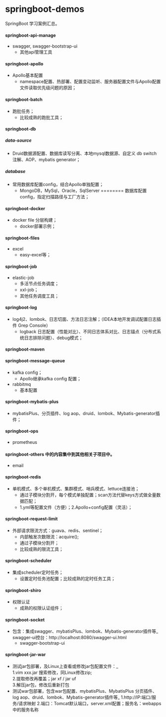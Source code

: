 # springboot-demos
SpringBoot 学习案例汇总。

#### springboot-api-manage
- swagger, swagger-bootstrap-ui
    - 其他api管理工具

#### springboot-apollo 
- Apollo基本配置
    -  namespace配置、热部署、配置变动监听、服务器配置文件与Apollo配置文件读取优先级问题的原因；

#### springboot-batch
- 跑批任务；
    - 比较成熟的跑批工具；
    
    
#### springboot-db
##### data-source
- Druid数据源配置、数据库读写分离、本地mysql数据源、自定义 db switch 注解、AOP、mybatis generator；
##### database
- 常用数据库配置config，结合Apollo单独配置；
    - MongoDB，MySql，Oracle，SqlServer
======== 
数据库配置config，指定扫描路径与工厂方法；


#### springboot-docker
- docker file 分层构建；
    - docker部署示例；

#### springboot-files
- excel
    - easy-excel等；

#### springboot-job
- elastic-job
    - 多活节点任务调度；
    - xxl-job；
    - 其他任务调度工具；

#### springboot-log
- log4j2、lombok、日志切面、方法日志注解；（IDEA本地开发调试配置日志插件 Grep Console）
    - logback 日志配置（性能对比）、不同日志体系对比、日志锚点（分布式系统日志排除问题）、debug模式；

#### springboot-maven

#### springboot-message-queue
- kafka config；
    - Apollo继承kafka config 配置；
- rabbitmq
    - 基本配置

#### springboot-mybatis-plus
- mybatisPlus、分页插件、log aop、druid、lombok、Mybatis-generator插件；

#### springboot-ops
- prometheus

#### springboot-others 中的内容集中到其他相关子项目中。
- email

#### springboot-redis
- 单机模式、多个单机模式、集群模式、哨兵模式、lettuce连接池；
    - 通过子模块分割开，每个模式单独配置；scan方法代替keys方式做全量数据匹配；
    - 1.yml等配置文件（方便）；2.Apollo+config配置（灵活）；
    
#### springboot-request-limit 
- 外部请求限流方式：guava、redis、sentinel；
    - 内部触发次数限流：acquire();
    - 通过子模块分割开；
    - 比较成熟的限流工具；

#### springboot-scheduler
- 集成scheduler定时任务；
    - 设置定时任务池配置；比较成熟的定时任务工具；

#### springboot-shiro
- 权限认证
    - 成熟的权限认证组件；

#### springboot-socket
- 包含：集成swagger、mybatisPlus、lombok、Mybatis-generator插件等_ 
    swagger-ui控台：http://localhost:8080/swagger-ui.html
    - swagger-bootstrap-ui





#### springboot-jar-war
- 测试jar包部署，及Linux上查看或修改jar包配置文件：_  
    1.vim xxx.jar 搜索修改，同Linux修改zip;  
    2.提取修改再覆盖；jar xf / jar uf  
    3.解压jar包，修改后重新打包
- 测试war包部署，包含war包配置、mybatisPlus、MybatisPlus 分页插件、log aop、druid、lombok、Mybatis-generator插件等_
    1.http://IP:端口/服务/请求映射
    2.端口：Tomcat默认端口，server.xml配置；服务名：webapps中的服务名称
  






